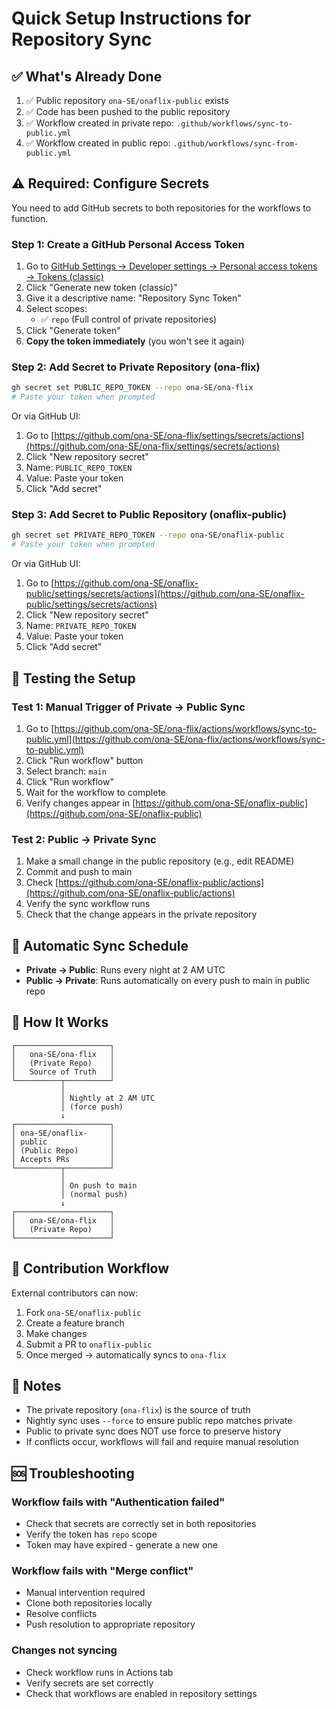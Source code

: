 # Quick Setup Instructions for Repository Sync

## ✅ What's Already Done

1. ✅ Public repository `ona-SE/onaflix-public` exists
2. ✅ Code has been pushed to the public repository
3. ✅ Workflow created in private repo: `.github/workflows/sync-to-public.yml`
4. ✅ Workflow created in public repo: `.github/workflows/sync-from-public.yml`

## ⚠️ Required: Configure Secrets

You need to add GitHub secrets to both repositories for the workflows to function.

### Step 1: Create a GitHub Personal Access Token

1. Go to [GitHub Settings → Developer settings → Personal access tokens → Tokens (classic)](https://github.com/settings/tokens)
2. Click "Generate new token (classic)"
3. Give it a descriptive name: "Repository Sync Token"
4. Select scopes:
   - ✅ `repo` (Full control of private repositories)
5. Click "Generate token"
6. **Copy the token immediately** (you won't see it again)

### Step 2: Add Secret to Private Repository (ona-flix)

```bash
gh secret set PUBLIC_REPO_TOKEN --repo ona-SE/ona-flix
# Paste your token when prompted
```

Or via GitHub UI:
1. Go to [https://github.com/ona-SE/ona-flix/settings/secrets/actions](https://github.com/ona-SE/ona-flix/settings/secrets/actions)
2. Click "New repository secret"
3. Name: `PUBLIC_REPO_TOKEN`
4. Value: Paste your token
5. Click "Add secret"

### Step 3: Add Secret to Public Repository (onaflix-public)

```bash
gh secret set PRIVATE_REPO_TOKEN --repo ona-SE/onaflix-public
# Paste your token when prompted
```

Or via GitHub UI:
1. Go to [https://github.com/ona-SE/onaflix-public/settings/secrets/actions](https://github.com/ona-SE/onaflix-public/settings/secrets/actions)
2. Click "New repository secret"
3. Name: `PRIVATE_REPO_TOKEN`
4. Value: Paste your token
5. Click "Add secret"

## 🧪 Testing the Setup

### Test 1: Manual Trigger of Private → Public Sync

1. Go to [https://github.com/ona-SE/ona-flix/actions/workflows/sync-to-public.yml](https://github.com/ona-SE/ona-flix/actions/workflows/sync-to-public.yml)
2. Click "Run workflow" button
3. Select branch: `main`
4. Click "Run workflow"
5. Wait for the workflow to complete
6. Verify changes appear in [https://github.com/ona-SE/onaflix-public](https://github.com/ona-SE/onaflix-public)

### Test 2: Public → Private Sync

1. Make a small change in the public repository (e.g., edit README)
2. Commit and push to main
3. Check [https://github.com/ona-SE/onaflix-public/actions](https://github.com/ona-SE/onaflix-public/actions)
4. Verify the sync workflow runs
5. Check that the change appears in the private repository

## 📅 Automatic Sync Schedule

- **Private → Public**: Runs every night at 2 AM UTC
- **Public → Private**: Runs automatically on every push to main in public repo

## 🔄 How It Works

```
┌─────────────────────┐
│   ona-SE/ona-flix   │
│   (Private Repo)    │
│   Source of Truth   │
└──────────┬──────────┘
           │
           │ Nightly at 2 AM UTC
           │ (force push)
           ↓
┌─────────────────────┐
│ ona-SE/onaflix-     │
│ public              │
│ (Public Repo)       │
│ Accepts PRs         │
└──────────┬──────────┘
           │
           │ On push to main
           │ (normal push)
           ↓
┌─────────────────────┐
│   ona-SE/ona-flix   │
│   (Private Repo)    │
└─────────────────────┘
```

## 🤝 Contribution Workflow

External contributors can now:

1. Fork `ona-SE/onaflix-public`
2. Create a feature branch
3. Make changes
4. Submit a PR to `onaflix-public`
5. Once merged → automatically syncs to `ona-flix`

## 📝 Notes

- The private repository (`ona-flix`) is the source of truth
- Nightly sync uses `--force` to ensure public repo matches private
- Public to private sync does NOT use force to preserve history
- If conflicts occur, workflows will fail and require manual resolution

## 🆘 Troubleshooting

### Workflow fails with "Authentication failed"
- Check that secrets are correctly set in both repositories
- Verify the token has `repo` scope
- Token may have expired - generate a new one

### Workflow fails with "Merge conflict"
- Manual intervention required
- Clone both repositories locally
- Resolve conflicts
- Push resolution to appropriate repository

### Changes not syncing
- Check workflow runs in Actions tab
- Verify secrets are set correctly
- Check that workflows are enabled in repository settings
